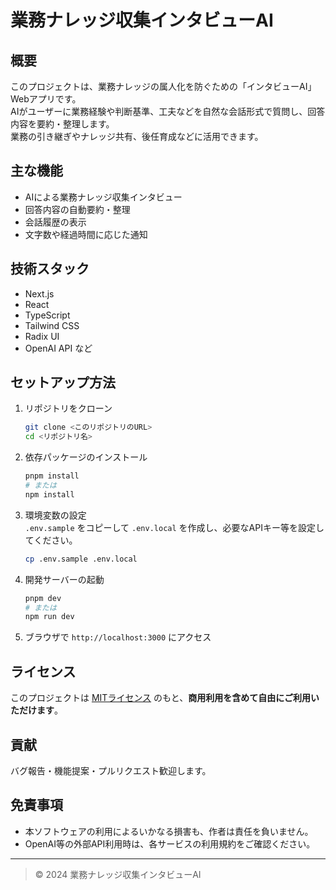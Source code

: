 # 業務ナレッジ収集インタビューAI

## 概要

このプロジェクトは、業務ナレッジの属人化を防ぐための「インタビューAI」Webアプリです。  
AIがユーザーに業務経験や判断基準、工夫などを自然な会話形式で質問し、回答内容を要約・整理します。  
業務の引き継ぎやナレッジ共有、後任育成などに活用できます。

## 主な機能

- AIによる業務ナレッジ収集インタビュー
- 回答内容の自動要約・整理
- 会話履歴の表示
- 文字数や経過時間に応じた通知

## 技術スタック

- Next.js
- React
- TypeScript
- Tailwind CSS
- Radix UI
- OpenAI API など

## セットアップ方法

1. リポジトリをクローン
    ```bash
    git clone <このリポジトリのURL>
    cd <リポジトリ名>
    ```

2. 依存パッケージのインストール
    ```bash
    pnpm install
    # または
    npm install
    ```

3. 環境変数の設定  
   `.env.sample` をコピーして `.env.local` を作成し、必要なAPIキー等を設定してください。
    ```bash
    cp .env.sample .env.local
    ```

4. 開発サーバーの起動
    ```bash
    pnpm dev
    # または
    npm run dev
    ```

5. ブラウザで `http://localhost:3000` にアクセス

## ライセンス

このプロジェクトは [MITライセンス](./LICENSE) のもと、**商用利用を含めて自由にご利用いただけます**。

## 貢献

バグ報告・機能提案・プルリクエスト歓迎します。

## 免責事項

- 本ソフトウェアの利用によるいかなる損害も、作者は責任を負いません。
- OpenAI等の外部API利用時は、各サービスの利用規約をご確認ください。

---

> © 2024 業務ナレッジ収集インタビューAI